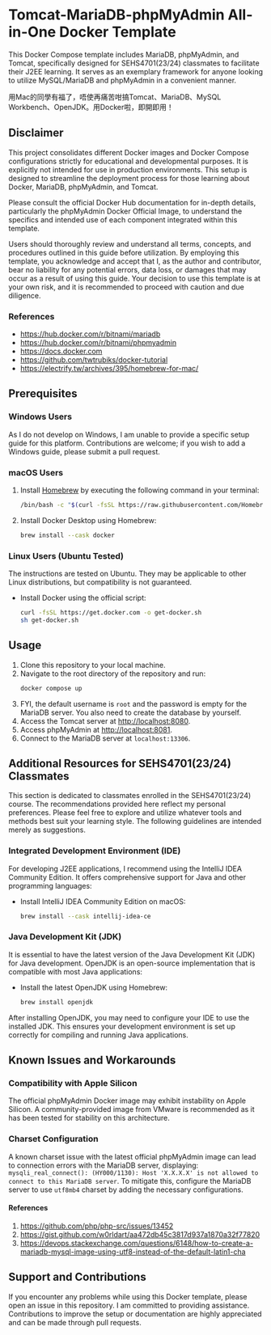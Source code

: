 # Tomcat-MariaDB-phpMyAdmin All-in-One Docker Template

This Docker Compose template includes MariaDB, phpMyAdmin, and Tomcat, specifically designed for SEHS4701(23/24)
classmates to facilitate their J2EE learning. It serves as an exemplary framework for anyone looking to utilize
MySQL/MariaDB and phpMyAdmin in a convenient manner.

用Mac的同學有福了，唔使再痛苦咁搞Tomcat、MariaDB、MySQL Workbench、OpenJDK。用Docker啦，即開即用！

## Disclaimer

This project consolidates different Docker images and Docker Compose configurations strictly for educational and
developmental purposes. It is explicitly not intended for use in production environments. This setup is designed to
streamline the deployment process for those learning about Docker, MariaDB, phpMyAdmin, and Tomcat.

Please consult the official Docker Hub documentation for in-depth details, particularly the phpMyAdmin Docker Official
Image, to understand the specifics and intended use of each component integrated within this template.

Users should thoroughly review and understand all terms, concepts, and procedures outlined in this guide before
utilization. By employing this template, you acknowledge and accept that I, as the author and contributor, bear no
liability for any potential errors, data loss, or damages that may occur as a result of using this guide. Your decision
to use this template is at your own risk, and it is recommended to proceed with caution and due diligence.

### References

- https://hub.docker.com/r/bitnami/mariadb
- https://hub.docker.com/r/bitnami/phpmyadmin
- https://docs.docker.com
- https://github.com/twtrubiks/docker-tutorial
- https://electrify.tw/archives/395/homebrew-for-mac/

## Prerequisites

### Windows Users

As I do not develop on Windows, I am unable to provide a specific setup guide for this platform. Contributions are
welcome; if you wish to add a Windows guide, please submit a pull request.

### macOS Users

1. Install [Homebrew](https://brew.sh) by executing the following command in your terminal:
   ```bash
   /bin/bash -c "$(curl -fsSL https://raw.githubusercontent.com/Homebrew/install/HEAD/install.sh)"
   ```
2. Install Docker Desktop using Homebrew:
    ```bash
    brew install --cask docker
    ```

### Linux Users (Ubuntu Tested)

The instructions are tested on Ubuntu. They may be applicable to other Linux distributions, but compatibility is not
guaranteed.

- Install Docker using the official script:
  ```bash
  curl -fsSL https://get.docker.com -o get-docker.sh
  sh get-docker.sh
  ```

## Usage

1. Clone this repository to your local machine.
2. Navigate to the root directory of the repository and run:
   ```bash
   docker compose up
   ```
3. FYI, the default username is `root` and the password is empty for the MariaDB server. You also need to create the
   database by yourself.
4. Access the Tomcat server at [http://localhost:8080](http://localhost:8080).
5. Access phpMyAdmin at [http://localhost:8081](http://localhost:8081).
6. Connect to the MariaDB server at `localhost:13306`.

## Additional Resources for SEHS4701(23/24) Classmates

This section is dedicated to classmates enrolled in the SEHS4701(23/24) course. The recommendations provided here
reflect my personal preferences. Please feel free to explore and utilize whatever tools and methods best suit your
learning style. The following guidelines are intended merely as suggestions.

### Integrated Development Environment (IDE)

For developing J2EE applications, I recommend using the IntelliJ IDEA Community Edition. It offers comprehensive support
for Java and other programming languages:

- Install IntelliJ IDEA Community Edition on macOS:
   ```bash
   brew install --cask intellij-idea-ce
   ```

### Java Development Kit (JDK)

It is essential to have the latest version of the Java Development Kit (JDK) for Java development. OpenJDK is an
open-source implementation that is compatible with most Java applications:

- Install the latest OpenJDK using Homebrew:
   ```bash
   brew install openjdk
   ```

After installing OpenJDK, you may need to configure your IDE to use the installed JDK. This ensures your development
environment is set up correctly for compiling and running Java applications.

## Known Issues and Workarounds

### Compatibility with Apple Silicon

The official phpMyAdmin Docker image may exhibit instability on Apple Silicon. A community-provided image from VMware is
recommended as it has been tested for stability on this architecture.

### Charset Configuration

A known charset issue with the latest official phpMyAdmin image can lead to connection errors with the MariaDB server,
displaying: `mysqli_real_connect(): (HY000/1130): Host 'X.X.X.X' is not allowed to connect to this MariaDB server`. To
mitigate this, configure the MariaDB server to use `utf8mb4` charset by adding the necessary configurations.

#### References

1. https://github.com/php/php-src/issues/13452
2. https://gist.github.com/w0rldart/aa472db45c3817d937a1870a32f77820
3. https://devops.stackexchange.com/questions/6148/how-to-create-a-mariadb-mysql-image-using-utf8-instead-of-the-default-latin1-cha

## Support and Contributions

If you encounter any problems while using this Docker template, please open an issue in this repository. I am committed
to providing assistance. Contributions to improve the setup or documentation are highly appreciated and can be made
through pull requests.